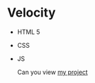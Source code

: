 # Velocity
- HTML 5
- CSS
- JS

  Can you view [my project](https://github.com/hotsauce11/velocity)
